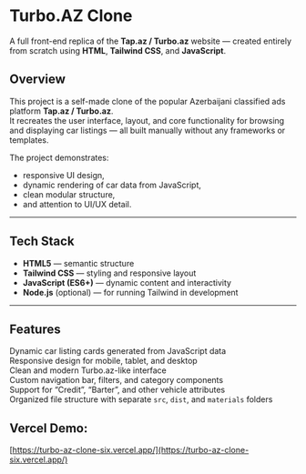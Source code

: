 # Turbo.AZ Clone

A full front-end replica of the **Tap.az / Turbo.az** website — created entirely from scratch using **HTML**, **Tailwind CSS**, and **JavaScript**.

## Overview

This project is a self-made clone of the popular Azerbaijani classified ads platform **Tap.az / Turbo.az**.  
It recreates the user interface, layout, and core functionality for browsing and displaying car listings — all built manually without any frameworks or templates.

The project demonstrates:
- responsive UI design,
- dynamic rendering of car data from JavaScript,
- clean modular structure,
- and attention to UI/UX detail.

---

## Tech Stack

- **HTML5** — semantic structure  
- **Tailwind CSS** — styling and responsive layout  
- **JavaScript (ES6+)** — dynamic content and interactivity  
- **Node.js** (optional) — for running Tailwind in development

---

## Features

Dynamic car listing cards generated from JavaScript data  
Responsive design for mobile, tablet, and desktop  
Clean and modern Turbo.az-like interface  
Custom navigation bar, filters, and category components  
Support for “Credit”, “Barter”, and other vehicle attributes  
Organized file structure with separate `src`, `dist`, and `materials` folders  

## Vercel Demo:
[https://turbo-az-clone-six.vercel.app/](https://turbo-az-clone-six.vercel.app/)


